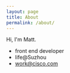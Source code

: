 ```yaml
---
layout: page
title: About
permalink: /about/
---
```


Hi, I'm Matt.

- front end developer
- life@Suzhou
- work@cisco.com
